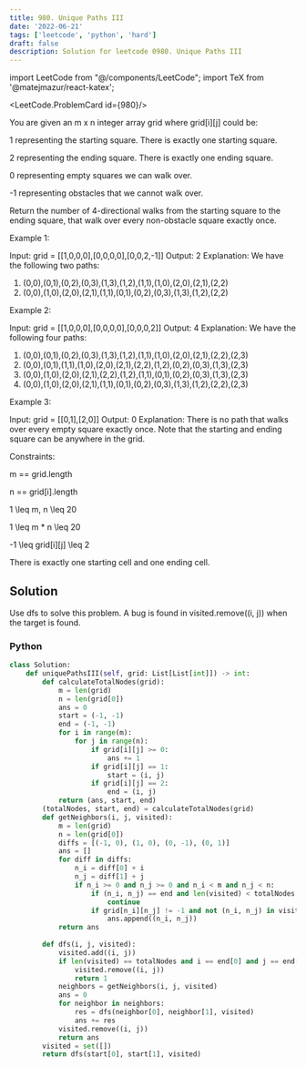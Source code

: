 ```yaml
---
title: 980. Unique Paths III
date: '2022-06-21'
tags: ['leetcode', 'python', 'hard']
draft: false
description: Solution for leetcode 0980. Unique Paths III
---
```

import LeetCode from "@/components/LeetCode";
import TeX from '@matejmazur/react-katex';

<LeetCode.ProblemCard id={980}/>
 
You are given an m x n integer array grid where grid[i][j] could be:

1 representing the starting square. There is exactly one starting square.

2 representing the ending square. There is exactly one ending square.

0 representing empty squares we can walk over.

-1 representing obstacles that we cannot walk over.

Return the number of 4-directional walks from the starting square to the ending square, that walk over every non-obstacle square exactly once.

Example 1:

Input: grid <TeX>=</TeX> [[1,0,0,0],[0,0,0,0],[0,0,2,-1]]
Output: 2
Explanation: We have the following two paths: 
1. (0,0),(0,1),(0,2),(0,3),(1,3),(1,2),(1,1),(1,0),(2,0),(2,1),(2,2)
2. (0,0),(1,0),(2,0),(2,1),(1,1),(0,1),(0,2),(0,3),(1,3),(1,2),(2,2)

Example 2:

Input: grid <TeX>=</TeX> [[1,0,0,0],[0,0,0,0],[0,0,0,2]]
Output: 4
Explanation: We have the following four paths: 
1. (0,0),(0,1),(0,2),(0,3),(1,3),(1,2),(1,1),(1,0),(2,0),(2,1),(2,2),(2,3)
2. (0,0),(0,1),(1,1),(1,0),(2,0),(2,1),(2,2),(1,2),(0,2),(0,3),(1,3),(2,3)
3. (0,0),(1,0),(2,0),(2,1),(2,2),(1,2),(1,1),(0,1),(0,2),(0,3),(1,3),(2,3)
4. (0,0),(1,0),(2,0),(2,1),(1,1),(0,1),(0,2),(0,3),(1,3),(1,2),(2,2),(2,3)

Example 3:

Input: grid <TeX>=</TeX> [[0,1],[2,0]]
Output: 0
Explanation: There is no path that walks over every empty square exactly once.
Note that the starting and ending square can be anywhere in the grid.

Constraints:

m <TeX>==</TeX> grid.length

n <TeX>==</TeX> grid[i].length

1 <TeX>\leq</TeX> m, n <TeX>\leq</TeX> 20

1 <TeX>\leq</TeX> m * n <TeX>\leq</TeX> 20

-1 <TeX>\leq</TeX> grid[i][j] <TeX>\leq</TeX> 2

There is exactly one starting cell and one ending cell.

## Solution
Use dfs to solve this problem. A bug is found in visited.remove((i, j)) when the target is found. 
### Python
```python
class Solution:
    def uniquePathsIII(self, grid: List[List[int]]) -> int:
        def calculateTotalNodes(grid):
            m = len(grid)
            n = len(grid[0])
            ans = 0
            start = (-1, -1)
            end = (-1, -1)
            for i in range(m):
                for j in range(n):
                    if grid[i][j] >= 0:
                        ans += 1
                    if grid[i][j] == 1:
                        start = (i, j)
                    if grid[i][j] == 2:
                        end = (i, j)
            return (ans, start, end)
        (totalNodes, start, end) = calculateTotalNodes(grid)
        def getNeighbors(i, j, visited):
            m = len(grid)
            n = len(grid[0])
            diffs = [(-1, 0), (1, 0), (0, -1), (0, 1)]
            ans = []
            for diff in diffs:
                n_i = diff[0] + i
                n_j = diff[1] + j
                if n_i >= 0 and n_j >= 0 and n_i < m and n_j < n:
                    if (n_i, n_j) == end and len(visited) < totalNodes - 1:
                        continue
                    if grid[n_i][n_j] != -1 and not (n_i, n_j) in visited:
                        ans.append((n_i, n_j))
            return ans
        
        def dfs(i, j, visited):
            visited.add((i, j))
            if len(visited) == totalNodes and i == end[0] and j == end[1]:
                visited.remove((i, j))
                return 1
            neighbors = getNeighbors(i, j, visited)
            ans = 0
            for neighbor in neighbors:
                res = dfs(neighbor[0], neighbor[1], visited)
                ans += res
            visited.remove((i, j))
            return ans
        visited = set([])
        return dfs(start[0], start[1], visited)
```
